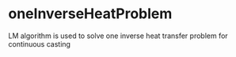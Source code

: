 # oneInverseHeatProblem
LM algorithm is used to solve one inverse heat transfer problem for continuous casting
